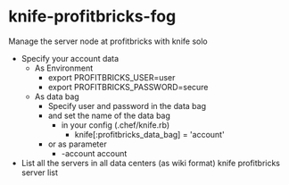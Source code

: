 # knife-profitbricks-fog
Manage the server node at profitbricks with knife solo

 * Specify your account data
   * As Environment
     * export PROFITBRICKS_USER=user
     * export PROFITBRICKS_PASSWORD=secure
   * As data bag
     * Specify user and password in the data bag
     * and set the name of the data bag
       * in your config (.chef/knife.rb)
         * knife[:profitbricks_data_bag] = 'account'
     * or as parameter
       * -account account
 * List all the servers in all data centers (as wiki format)
   knife profitbricks server list

